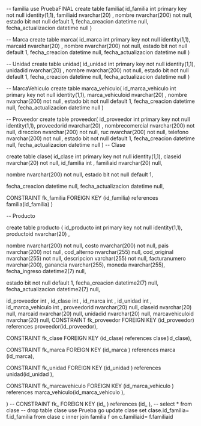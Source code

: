 
-- familia
use PruebaFINAL
create  table familia(
id_familia int primary key not null identity(1,1),
familiaid nvarchar(20) ,
nombre nvarchar(200) not null,
estado bit not null default 1,
fecha_creacion datetime null,
fecha_actualizacion datetime null
)

-- Marca
create  table marca(
id_marca int primary key not null identity(1,1),
marcaid nvarchar(20) ,
nombre nvarchar(200) not null,
estado bit not null default 1,
fecha_creacion datetime null,
fecha_actualizacion datetime null
)

-- Unidad
create table unidad(
id_unidad int primary key not null identity(1,1),
unidadid nvarchar(20) ,
nombre nvarchar(200) not null,
estado bit not null default 1,
fecha_creacion datetime null,
fecha_actualizacion datetime null
)

-- MarcaVehiculo
create table marca_vehiculo(
id_marca_vehiculo int primary key not null identity(1,1),
marca_vehiculoid nvarchar(20) ,
nombre nvarchar(200) not null,
estado bit not null default 1,
fecha_creacion datetime null,
fecha_actualizacion datetime null
)

-- Proveedor 
create table proveedor(
id_proveedor int primary key not null identity(1,1),
proveedorid nvarchar(20) ,
nombrecomercial nvarchar(200) not null,
direccion nvarchar(200) not null,
ruc nvarchar(200) not null,
telefono nvarchar(200) not null,
estado bit not null default 1,
fecha_creacion datetime null,
fecha_actualizacion datetime null
)
-- Clase 

create table clase(
id_clase int primary key not null identity(1,1),
claseid nvarchar(20) not null,
id_familia int  ,
familiaid nvarchar(20) null,

nombre nvarchar(200) not null,
estado bit not null default 1,

fecha_creacion datetime null,
fecha_actualizacion datetime null,

CONSTRAINT fk_familia FOREIGN KEY (id_familia)
references familia(id_familia)
)

-- Producto 

create table producto (
id_producto int primary key not null identity(1,1),
productoid nvarchar(20) ,

nombre nvarchar(200) not null,
costo nvarchar(200) not null,
pais nvarchar(200) not null,
cod_alterno nvarchar(255)  null,
cod_original nvarchar(255)  not null,
descripcion varchar(255) not null,
facturanumero nvarchar(200),
ganancia nvarchar(255),
moneda  nvarchar(255),
fecha_ingreso datetime2(7) null,

estado bit not null default 1,
fecha_creacion datetime2(7) null,
fecha_actualizacion datetime2(7) null,

id_proveedor int  ,
id_clase int  ,
id_marca int  ,
id_unidad int  ,
id_marca_vehiculo int  ,
proveedorid nvarchar(20) null, 
claseid nvarchar(20) null, 
marcaid nvarchar(20) null, 
unidadid nvarchar(20) null, 
marcavehiculoid nvarchar(20) null, 
CONSTRAINT fk_proveedor FOREIGN KEY (id_proveedor)
references proveedor(id_proveedor),

CONSTRAINT fk_clase FOREIGN KEY (id_clase)
references clase(id_clase),

CONSTRAINT fk_marca FOREIGN KEY (id_marca )
references marca (id_marca),

CONSTRAINT fk_unidad FOREIGN KEY (id_unidad )
references unidad(id_unidad ),

CONSTRAINT fk_marcavehiculo FOREIGN KEY (id_marca_vehiculo )
references marca_vehiculo(id_marca_vehiculo ),


)
-- CONSTRAINT fk_ FOREIGN KEY (id_ ) references (id_ ),
-- select * from clase
-- drop table clase 
use Prueba
go
update clase
set clase.id_familia= f.id_familia
from clase c
inner join familia f
on c.familiaid= f.familiaid